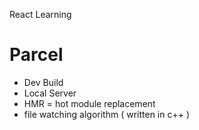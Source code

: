 React Learning 

# Parcel

- Dev Build
- Local Server
- HMR = hot module replacement 
- file watching algorithm ( written in c++ )